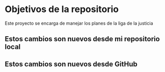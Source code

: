 # Objetivos de la repositorio

Este proyecto se encarga de manejar los planes de la liga de la justicia


## Estos cambios son nuevos desde mi repositorio local 
## Estos cambios son nuevos desde GitHub
